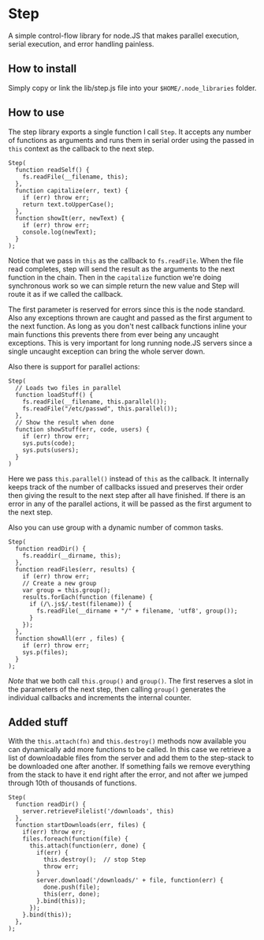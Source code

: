 # Step

A simple control-flow library for node.JS that makes parallel execution, serial execution, and error handling painless.

## How to install

Simply copy or link the lib/step.js file into your `$HOME/.node_libraries` folder.

## How to use

The step library exports a single function I call `Step`.  It accepts any number of functions as arguments and runs them in serial order using the passed in `this` context as the callback to the next step.

    Step(
      function readSelf() {
        fs.readFile(__filename, this);
      },
      function capitalize(err, text) {
        if (err) throw err;
        return text.toUpperCase();
      },
      function showIt(err, newText) {
        if (err) throw err;
        console.log(newText);
      }
    );

Notice that we pass in `this` as the callback to `fs.readFile`.  When the file read completes, step will send the result as the arguments to the next function in the chain.  Then in the `capitalize` function we're doing synchronous work so we can simple return the new value and Step will route it as if we called the callback.

The first parameter is reserved for errors since this is the node standard.  Also any exceptions thrown are caught and passed as the first argument to the next function.  As long as you don't nest callback functions inline your main functions this prevents there from ever being any uncaught exceptions.  This is very important for long running node.JS servers since a single uncaught exception can bring the whole server down.

Also there is support for parallel actions:

    Step(
      // Loads two files in parallel
      function loadStuff() {
        fs.readFile(__filename, this.parallel());
        fs.readFile("/etc/passwd", this.parallel());
      },
      // Show the result when done
      function showStuff(err, code, users) {
        if (err) throw err;
        sys.puts(code);
        sys.puts(users);
      }
    )

Here we pass `this.parallel()` instead of `this` as the callback.  It internally keeps track of the number of callbacks issued and preserves their order then giving the result to the next step after all have finished.  If there is an error in any of the parallel actions, it will be passed as the first argument to the next step.

Also you can use group with a dynamic number of common tasks.

    Step(
      function readDir() {
        fs.readdir(__dirname, this);
      },
      function readFiles(err, results) {
        if (err) throw err;
        // Create a new group
        var group = this.group();
        results.forEach(function (filename) {
          if (/\.js$/.test(filename)) {
            fs.readFile(__dirname + "/" + filename, 'utf8', group());
          }
        });
      },
      function showAll(err , files) {
        if (err) throw err;
        sys.p(files);
      }
    );

*Note* that we both call `this.group()` and `group()`.  The first reserves a slot in the parameters of the next step, then calling `group()` generates the individual callbacks and increments the internal counter.

## Added stuff

With the `this.attach(fn)` and `this.destroy()` methods now available you can dynamically add more functions to be called. In this case we retrieve a list of downloadable files from the server and add them to the step-stack to be downloaded one after another. If something fails we remove everything from the stack to have it end right after the error, and not after we jumped through 10th of thousands of functions.

    Step(
	  function readDir() {
		server.retrieveFilelist('/downloads', this)
	  },
	  function startDownloads(err, files) {
	    if(err) throw err;
	    files.foreach(function(file) {
		  this.attach(function(err, done) {
			if(err) {
			  this.destroy();  // stop Step
			  throw err;
			}
			server.download('/downloads/' + file, function(err) {
			  done.push(file);
			  this(err, done);
			}.bind(this));
		  });
		}.bind(this));
	  },
	);
